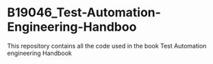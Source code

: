 # B19046_Test-Automation-Engineering-Handboo
This repository contains all the code used in the book Test Automation engineering Handbook 